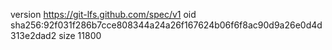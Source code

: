 version https://git-lfs.github.com/spec/v1
oid sha256:92f031f286b7cce808344a24a26f167624b06f6f8ac90d9a26e0d4d313e2dad2
size 11800
